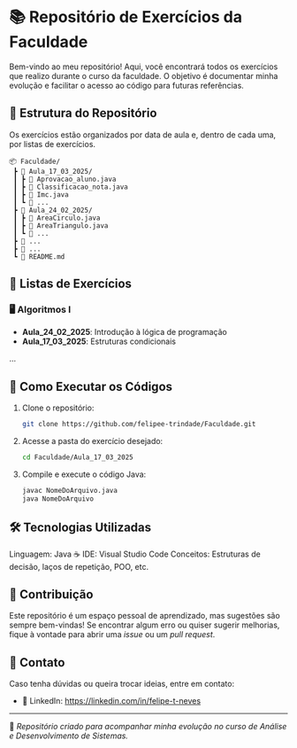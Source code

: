 # 📚 Repositório de Exercícios da Faculdade

Bem-vindo ao meu repositório! Aqui, você encontrará todos os exercícios que realizo durante o curso da faculdade. O objetivo é documentar minha evolução e facilitar o acesso ao código para futuras referências.

## 📂 Estrutura do Repositório

Os exercícios estão organizados por data de aula e, dentro de cada uma, por listas de exercícios.

```
📦 Faculdade/
 ┣ 📂 Aula_17_03_2025/
 ┃ ┣ 📜 Aprovacao_aluno.java
 ┃ ┣ 📜 Classificacao_nota.java
 ┃ ┣ 📜 Imc.java
 ┃ ┗ 📜 ...
 ┣ 📂 Aula_24_02_2025/
 ┃ ┣ 📜 AreaCirculo.java
 ┃ ┣ 📜 AreaTriangulo.java
 ┃ ┗ 📜 ...
 ┣ 📂 ...
 ┣ 📂 ...
 ┗ 📜 README.md
```

## 📜 Listas de Exercícios

### 🖥️ Algoritmos I
- **Aula_24_02_2025**: Introdução à lógica de programação
- **Aula_17_03_2025**: Estruturas condicionais

...

## 🚀 Como Executar os Códigos

1. Clone o repositório:
   ```bash
   git clone https://github.com/felipee-trindade/Faculdade.git
   ```
2. Acesse a pasta do exercício desejado:
   ```bash
   cd Faculdade/Aula_17_03_2025
   ```
3. Compile e execute o código Java:
   ```bash
   javac NomeDoArquivo.java
   java NomeDoArquivo
   ```

## 🛠️ Tecnologias Utilizadas
Linguagem: Java ☕
IDE: Visual Studio Code
Conceitos: Estruturas de decisão, laços de repetição, POO, etc.

## 🤝 Contribuição

Este repositório é um espaço pessoal de aprendizado, mas sugestões são sempre bem-vindas! Se encontrar algum erro ou quiser sugerir melhorias, fique à vontade para abrir uma _issue_ ou um _pull request_.

## 📌 Contato

Caso tenha dúvidas ou queira trocar ideias, entre em contato:
- 🔗 LinkedIn: https://linkedin.com/in/felipe-t-neves

---

📌 _Repositório criado para acompanhar minha evolução no curso de Análise e Desenvolvimento de Sistemas._
